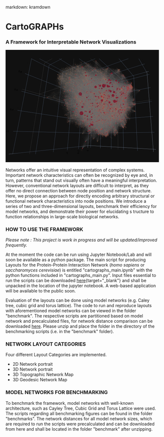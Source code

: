markdown: kramdown

# CartoGRAPHs
### A Framework for Interpretable Network Visualizations

![3D Network Portrait](img/3DNetworkPortrait.png)


Networks offer an intuitive visual representation of complex systems. Important network
characteristics can often be recognized by eye and, in turn, patterns that stand out
visually often have a meaningful interpretation. However, conventional network layouts
are difficult to interpret, as they offer no direct connection between node position and
network structure. Here, we propose an approach for directly encoding arbitrary
structural or functional network characteristics into node positions. We introduce a
series of two and three-dimensional layouts, benchmark their efficiency for model
networks, and demonstrate their power for elucidating s tructure to function 
relationships in large-scale biological networks.


### **HOW TO USE THE FRAMEWORK**

*Please note : This project is work in progress and will be updated/improved frequently.*

At the moment the code can be run using Jupyter Notebook/Lab and will soon be available as a python package. 
The main script for producing Layouts for the Protein-Protein Interaction Network (*homo sapiens* or *saccharomyces cerevisiae*) 
is entitled "cartographs_main.ipynb" with the python functions included in "cartographs_main.py". Input files essential to run the scripts can be downloaded
[here](https://drive.google.com/file/d/1_FR-It9-h9ZZ1Pn-ErwGqxxIlMCHG_54/view?usp=sharing){target="_blank"} and shall be unpacked in the location of the jupyter notebook. 
A web-based application will be available to the public soon. 

Evaluation of the layouts can be done using model networks (e.g. Caley tree, cubic grid and torus lattice). The code to run and reproduce layouts with aforementioned model networks can be viewed in the folder "benchmark". The respective scripts are partitioned based on model network and precalculated files, for network distance comparison can be downloaded [here](https://drive.google.com/file/d/1_Fhc6pbW8TfCB9jYUQGG-8I5qLs1niUZ/view?usp=sharing). Please unzip and place the folder in the directory of the benchmarking scripts (i.e. in the "benchmark" folder). 

### **NETWORK LAYOUT CATEGORIES**

Four different Layout Categories are implemented. 
+ 2D Network portrait
+ 3D Network portrait
+ 3D Topographic Network Map
+ 3D Geodesic Network Map

### **MODEL NETWORKS FOR BENCHMARKING**

To benchmark the framework, model networks with well-known architecture, such as Cayley Tree, Cubic Grid and Torus Lattice were used. The scripts regarding all benchmarking figures can be found in the folder "benchmarks". The network distances for all model network sizes, which are required to run the scripts were precalculated and can be downloaded from here and shall be located in the folder "benchmark" after unzipping.  
